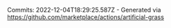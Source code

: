 Commits: 2022-12-04T18:29:25.587Z - Generated via https://github.com/marketplace/actions/artificial-grass
<br>
